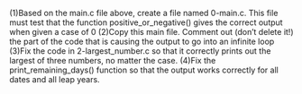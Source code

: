  (1)Based on the main.c file above, create a file named 0-main.c. This file must test that the function positive_or_negative() gives the correct output when given a case of 0 (2)Copy this main file. Comment out (don’t delete it!) the part of the code that is causing the output to go into an infinite loop (3)Fix the code in 2-largest_number.c so that it correctly prints out the largest of three numbers, no matter the case. (4)Fix the print_remaining_days() function so that the output works correctly for all dates and all leap years. 
